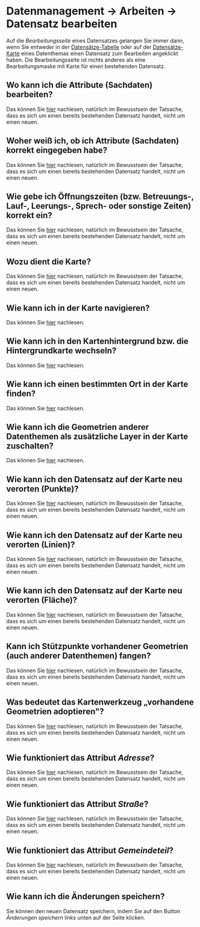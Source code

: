 # Datenmanagement → Arbeiten → Datensatz bearbeiten

Auf die *Bearbeitungsseite* eines Datensatzes gelangen Sie immer dann,
wenn Sie entweder in der
[Datensätze-Tabelle](orientation_datasets-table.md) oder auf der
[Datensätze-Karte](orientation_datasets-map.md) eines Datenthemas
einen Datensatz zum Bearbeiten angeklickt
haben. Die Bearbeitungsseite ist nichts anderes als eine
Bearbeitungsmaske mit Karte für einen bestehenden Datensatz.

## Wo kann ich die Attribute (Sachdaten) bearbeiten?

Das können Sie [hier](work_dataset-create.md) nachlesen, natürlich
im Bewusstsein der Tatsache, dass es
sich um einen bereits bestehenden Datensatz handelt, nicht um einen neuen.

## Woher weiß ich, ob ich Attribute (Sachdaten) korrekt eingegeben habe?

Das können Sie [hier](work_dataset-create.md) nachlesen, natürlich
im Bewusstsein der Tatsache, dass es
sich um einen bereits bestehenden Datensatz handelt, nicht um einen neuen.

## Wie gebe ich Öffnungszeiten (bzw. Betreuungs-, Lauf-, Leerungs-, Sprech- oder sonstige Zeiten) korrekt ein?

Das können Sie [hier](work_dataset-create.md) nachlesen, natürlich
im Bewusstsein der Tatsache, dass es
sich um einen bereits bestehenden Datensatz handelt, nicht um einen neuen.

## Wozu dient die Karte?

Das können Sie [hier](work_dataset-create.md) nachlesen, natürlich
im Bewusstsein der Tatsache, dass es
sich um einen bereits bestehenden Datensatz handelt, nicht um einen neuen.

## Wie kann ich in der Karte navigieren?

Das können Sie [hier](orientation_datasets-map.md) nachlesen.

## Wie kann ich in den Kartenhintergrund bzw. die Hintergrundkarte wechseln?

Das können Sie [hier](orientation_datasets-map.md) nachlesen.

## Wie kann ich einen bestimmten Ort in der Karte finden?

Das können Sie [hier](work_dataset-create.md) nachlesen.

## Wie kann ich die Geometrien anderer Datenthemen als zusätzliche Layer in der Karte zuschalten?

Das können Sie [hier](work_dataset-create.md) nachlesen.

## Wie kann ich den Datensatz auf der Karte neu verorten (Punkte)?

Das können Sie [hier](work_dataset-create.md) nachlesen, natürlich
im Bewusstsein der Tatsache, dass es
sich um einen bereits bestehenden Datensatz handelt, nicht um einen neuen.

## Wie kann ich den Datensatz auf der Karte neu verorten (Linien)?

Das können Sie [hier](work_dataset-create.md) nachlesen, natürlich
im Bewusstsein der Tatsache, dass es
sich um einen bereits bestehenden Datensatz handelt, nicht um einen neuen.

## Wie kann ich den Datensatz auf der Karte neu verorten (Fläche)?

Das können Sie [hier](work_dataset-create.md) nachlesen, natürlich
im Bewusstsein der Tatsache, dass es
sich um einen bereits bestehenden Datensatz handelt, nicht um einen neuen.

## Kann ich Stützpunkte vorhandener Geometrien (auch anderer Datenthemen) fangen?

Das können Sie [hier](work_dataset-create.md) nachlesen, natürlich
im Bewusstsein der Tatsache, dass es
sich um einen bereits bestehenden Datensatz handelt, nicht um einen neuen.

## Was bedeutet das Kartenwerkzeug „vorhandene Geometrien adoptieren"?

Das können Sie [hier](work_dataset-create.md) nachlesen, natürlich
im Bewusstsein der Tatsache, dass es
sich um einen bereits bestehenden Datensatz handelt, nicht um einen neuen.

## Wie funktioniert das Attribut *Adresse*?

Das können Sie [hier](work_dataset-create.md) nachlesen, natürlich
im Bewusstsein der Tatsache, dass es
sich um einen bereits bestehenden Datensatz handelt, nicht um einen neuen.

## Wie funktioniert das Attribut *Straße*?

Das können Sie [hier](work_dataset-create.md) nachlesen, natürlich
im Bewusstsein der Tatsache, dass es
sich um einen bereits bestehenden Datensatz handelt, nicht um einen neuen.

## Wie funktioniert das Attribut *Gemeindeteil*?

Das können Sie [hier](work_dataset-create.md) nachlesen, natürlich
im Bewusstsein der Tatsache, dass es
sich um einen bereits bestehenden Datensatz handelt, nicht um einen neuen.

## Wie kann ich die Änderungen speichern?

Sie können den neuen Datensatz speichern, indem Sie auf den Button
*Änderungen speichern* links unten auf der Seite klicken.
